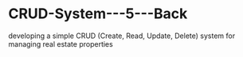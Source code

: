 # CRUD-System---5---Back
developing a simple CRUD (Create, Read, Update, Delete) system for managing real estate properties
